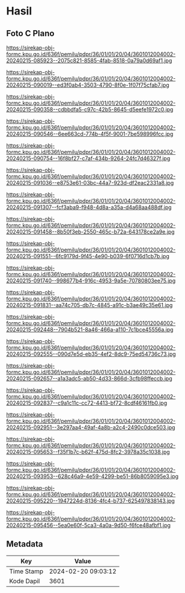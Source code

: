 # Hasil

## Foto C Plano

https://sirekap-obj-formc.kpu.go.id/636f/pemilu/pdpr/36/01/01/20/04/3601012004002-20240215-085923--2075c821-8585-4fab-8518-0a79a0d69af1.jpg

https://sirekap-obj-formc.kpu.go.id/636f/pemilu/pdpr/36/01/01/20/04/3601012004002-20240215-090019--ed3f0ab4-3503-4790-8f0e-1f07f75cfab7.jpg

https://sirekap-obj-formc.kpu.go.id/636f/pemilu/pdpr/36/01/01/20/04/3601012004002-20240215-090358--cdbbdfa5-c97c-42b5-8645-d5eefe1972c0.jpg

https://sirekap-obj-formc.kpu.go.id/636f/pemilu/pdpr/36/01/01/20/04/3601012004002-20240215-090546--6ee663cd-774b-4f5f-9001-7be598996fcc.jpg

https://sirekap-obj-formc.kpu.go.id/636f/pemilu/pdpr/36/01/01/20/04/3601012004002-20240215-090754--16f8bf27-c7af-434b-9264-24fc7d46327f.jpg

https://sirekap-obj-formc.kpu.go.id/636f/pemilu/pdpr/36/01/01/20/04/3601012004002-20240215-091036--e8753e61-03bc-44a7-923d-df2eac2331a8.jpg

https://sirekap-obj-formc.kpu.go.id/636f/pemilu/pdpr/36/01/01/20/04/3601012004002-20240215-091307--fcf3aba9-f948-4d8a-a35a-d4a68aa488df.jpg

https://sirekap-obj-formc.kpu.go.id/636f/pemilu/pdpr/36/01/01/20/04/3601012004002-20240215-091458--8b50f3eb-2550-465c-b72a-643178ce2a9e.jpg

https://sirekap-obj-formc.kpu.go.id/636f/pemilu/pdpr/36/01/01/20/04/3601012004002-20240215-091551--6fc9179d-9f45-4e90-b039-6f0716d1cb7b.jpg

https://sirekap-obj-formc.kpu.go.id/636f/pemilu/pdpr/36/01/01/20/04/3601012004002-20240215-091740--998677b4-916c-4953-9a5e-70780803ee75.jpg

https://sirekap-obj-formc.kpu.go.id/636f/pemilu/pdpr/36/01/01/20/04/3601012004002-20240215-091831--aa74c705-db7c-4845-a91c-b3ae49c35e61.jpg

https://sirekap-obj-formc.kpu.go.id/636f/pemilu/pdpr/36/01/01/20/04/3601012004002-20240215-092448--7904b521-8a46-466a-a110-7c1bce45556a.jpg

https://sirekap-obj-formc.kpu.go.id/636f/pemilu/pdpr/36/01/01/20/04/3601012004002-20240215-092555--090d7e5d-eb35-4ef2-8dc9-75ed54736c73.jpg

https://sirekap-obj-formc.kpu.go.id/636f/pemilu/pdpr/36/01/01/20/04/3601012004002-20240215-092657--a1a3adc5-ab50-4d33-866d-3cfb98ffeccb.jpg

https://sirekap-obj-formc.kpu.go.id/636f/pemilu/pdpr/36/01/01/20/04/3601012004002-20240215-092837--c9a1c11c-cc72-4413-bf72-8cdf46161fb0.jpg

https://sirekap-obj-formc.kpu.go.id/636f/pemilu/pdpr/36/01/01/20/04/3601012004002-20240215-092951--3e297aa4-49af-4a8b-a2c4-2490c0dce503.jpg

https://sirekap-obj-formc.kpu.go.id/636f/pemilu/pdpr/36/01/01/20/04/3601012004002-20240215-095653--f35f1b7c-b62f-475d-8fc2-3978a35c1038.jpg

https://sirekap-obj-formc.kpu.go.id/636f/pemilu/pdpr/36/01/01/20/04/3601012004002-20240215-093953--628c46a9-4e59-4299-be51-86b8059095e3.jpg

https://sirekap-obj-formc.kpu.go.id/636f/pemilu/pdpr/36/01/01/20/04/3601012004002-20240215-095220--1947224d-8136-4fc4-b737-625497838143.jpg

https://sirekap-obj-formc.kpu.go.id/636f/pemilu/pdpr/36/01/01/20/04/3601012004002-20240215-095456--5ea0e60f-5ca3-4a0a-9d50-f6fce48afbf1.jpg


## Metadata

| Key        | Value               |
| ---------- | ------------------- |
| Time Stamp | 2024-02-20 09:03:12 |
| Kode Dapil | 3601                |



